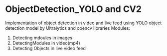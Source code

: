 # ObjectDetection_YOLO and CV2
Implementation of object detection in video and live feed using YOLO object detection model by Ultralytics and opencv libraries
Modules:
  1) Detecting mdoules in images
  2) DetectingModules in video(mp4)
  3) Detecting Objects in live video feed
